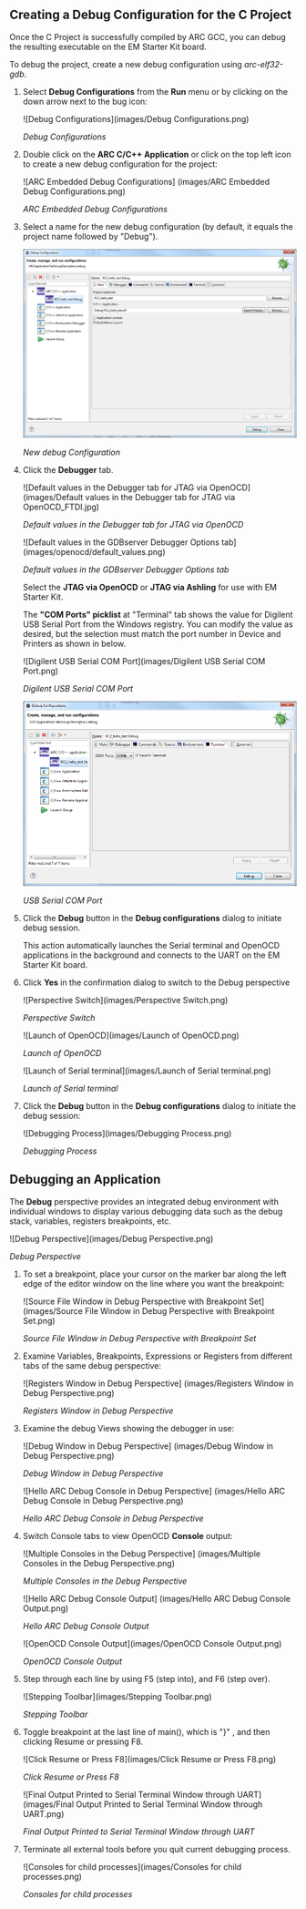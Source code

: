 Creating a Debug Configuration for the C Project
------------------------------------------------

Once the C Project is successfully compiled by ARC GCC, you can debug the
resulting executable on the EM Starter Kit board.

To debug the project, create a new debug configuration using _arc-elf32-gdb_.

1. Select **Debug Configurations**  from the  **Run**  menu or by clicking on
the down arrow next to the bug icon:

    ![Debug Configurations](images/Debug Configurations.png)

    _Debug Configurations_

2. Double click on the **ARC C/C++ Application**  or click on the top left icon
to create a new debug configuration for the project:

    ![ARC Embedded Debug Configurations]
    (images/ARC Embedded Debug Configurations.png)

    _ARC Embedded Debug Configurations_

3. Select a name for the new debug configuration (by default, it equals the
project name followed by "Debug").

    ![New debug Configuration](images/openocd/debug_configuration.png)

    _New debug Configuration_

4. Click the **Debugger** tab.

    ![Default values in the Debugger tab for JTAG via OpenOCD]
    (images/Default values in the Debugger tab for JTAG via OpenOCD_FTDI.jpg)

    _Default values in the Debugger tab for JTAG via OpenOCD_

    ![Default values in the GDBserver Debugger Options tab]
    (images/openocd/default_values.png)

    _Default values in the GDBserver Debugger Options tab_

    Select the **JTAG via OpenOCD** or **JTAG via Ashling** for use with EM
    Starter Kit.

    The **"COM Ports" picklist** at "Terminal" tab shows the value for Digilent
    USB Serial Port from the Windows registry. You can modify the value as
    desired, but the selection must match the port number in Device and
    Printers as shown in below.

    ![Digilent USB Serial COM Port](images/Digilent USB Serial COM Port.png)

    _Digilent USB Serial COM Port_

    ![USB Serial COM Port](images/openocd/com_port.png)

    _USB Serial COM Port_

5. Click the **Debug** button in the **Debug configurations** dialog to
initiate debug session.

    This action automatically launches the Serial terminal and OpenOCD
    applications in the background and   connects to the UART on the EM Starter
    Kit board.

6. Click **Yes** in the confirmation dialog to switch to the Debug perspective

    ![Perspective Switch](images/Perspective Switch.png)

    _Perspective Switch_

    ![Launch of OpenOCD](images/Launch of OpenOCD.png)

    _Launch of OpenOCD_

    ![Launch of Serial terminal](images/Launch of Serial terminal.png)

    _Launch of Serial terminal_

7. Click the **Debug** button in the **Debug configurations** dialog to
initiate the debug session:

    ![Debugging Process](images/Debugging Process.png)

    _Debugging Process_


Debugging an Application
------------------------

The **Debug** perspective provides an integrated debug environment with
individual windows to display various debugging data such as the debug stack,
variables, registers  breakpoints, etc.

![Debug Perspective](images/Debug Perspective.png)

_Debug Perspective_

1. To set a breakpoint, place your cursor on the marker bar along the left edge
of the editor window on the line where you want the breakpoint:

    ![Source File Window in Debug Perspective with Breakpoint Set]
    (images/Source File Window in Debug Perspective with Breakpoint Set.png)

    _Source File Window in Debug Perspective with Breakpoint Set_

2. Examine Variables, Breakpoints, Expressions or Registers from different tabs
of the same debug perspective:

    ![Registers Window in Debug Perspective]
    (images/Registers Window in Debug Perspective.png)

    _Registers Window in Debug Perspective_

3. Examine the debug Views showing the debugger in use:

    ![Debug Window in Debug Perspective]
    (images/Debug Window in Debug Perspective.png)

    _Debug Window in Debug Perspective_

    ![Hello ARC Debug Console in Debug Perspective]
    (images/Hello ARC Debug Console in Debug Perspective.png)

    _Hello ARC Debug Console in Debug Perspective_

4. Switch Console tabs to view OpenOCD **Console** output:

    ![Multiple Consoles in the Debug Perspective]
    (images/Multiple Consoles in the Debug Perspective.png)

    _Multiple Consoles in the Debug Perspective_

    ![Hello ARC Debug Console Output]
    (images/Hello ARC Debug Console Output.png)

    _Hello ARC Debug Console Output_

    ![OpenOCD Console Output](images/OpenOCD Console Output.png)

    _OpenOCD Console Output_

5. Step through each line by using F5 (step into), and F6 (step over).

    ![Stepping Toolbar](images/Stepping Toolbar.png)

    _Stepping Toolbar_

6. Toggle breakpoint at the last line of main(), which is "}" , and then
clicking Resume or pressing F8.

    ![Click Resume or Press F8](images/Click Resume or Press F8.png)

    _Click Resume or Press F8_

    ![Final Output Printed to Serial Terminal Window through UART]
    (images/Final Output Printed to Serial Terminal Window through UART.png)

    _Final Output Printed to Serial Terminal Window through UART_
 
7. Terminate all external tools before you quit current debugging process.

    ![Consoles for child processes](images/Consoles for child processes.png)

    _Consoles for child processes_

